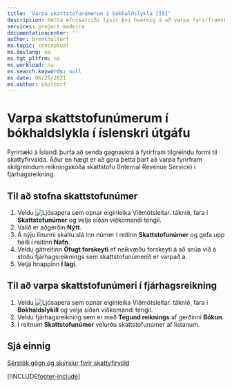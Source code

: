 ```yaml
---
title: 'Varpa skattstofunúmerum í bókhaldslykla [IS]'
description: Þetta efnisatriði lýsir því hvernig á að varpa fyrirframskilgreindum reikningskóðum skattstofu (IRS) í fjárhagsreikning.
services: project-madeira
documentationcenter: ''
author: brentholtorf
ms.topic: conceptual
ms.devlang: na
ms.tgt_pltfrm: na
ms.workload: na
ms.search.keywords: null
ms.date: 06/25/2021
ms.author: bholtorf
---
```

# Varpa skattstofunúmerum í bókhaldslykla í íslenskri útgáfu
Fyrirtæki á Íslandi þurfa að senda gagnaskrá á fyrirfram tilgreindu formi til skattyfirvalda. Áður en hægt er að gera þetta þarf að varpa fyrirfram skilgreindum reikningskóða skattstofu (Internal Revenue Service) í fjárhagsreikning.  

## Til að stofna skattstofunúmer  

1.  Veldu ![Ljósapera sem opnar eiginleika Viðmótsleitar.](../../media/ui-search/search_small.png "Segðu mér hvað þú vilt gera") táknið, fara í **Skattstofunúmer** og velja síðan viðkomandi tengil.  
2.  Valið er aðgerðin **Nýtt**.  
3.  Á nýju línunni skaltu slá inn númer í reitinn **Skattstofunúmer** og gefa upp heiti í reitinn **Nafn**.  
4.  Veldu gátreitinn **Öfugt forskeyti** ef neikvæðu forskeyti á að snúa við á stöðu fjárhagsreiknings sem skattstofunúmerið er varpað á.  
5.  Velja hnappinn **Í lagi**.  

## Til að varpa skattstofunúmeri í fjárhagsreikning  

1.  Veldu ![Ljósapera sem opnar eiginleika Viðmótsleitar.](../../media/ui-search/search_small.png "Segðu mér hvað þú vilt gera") táknið, fara í **Bókhaldslykill** og velja síðan viðkomandi tengil.  
2.  Veldu fjárhagsreikning sem er með **Tegund reiknings** af gerðinni **Bókun**.  
3.  Í reitnum **Skattstofunúmer** velurðu skattstofunúmer af listanum.  

## Sjá einnig  
 [Sérstök gögn og skýrslur fyrir skattyfirvöld](special-data-output-and-reports-for-the-tax-authority.md) 


[!INCLUDE[footer-include](../../includes/footer-banner.md)]